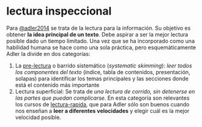 # lectura inspeccional

Para [@adler2014](@adler2014.md) se trata de la lectura para la información. Su objetivo es obtener **la idea principal de un texto**. Debe aspirar a ser la mejor lectura posible dado un tiempo limitado. Una vez que se ha incorporado como una habilidad humana se hace como una sola práctica, pero esquemáticamente Adler la divide en dos categorías:

1. La [pre-lectura](pre-lectura.md) o barrido sistemático (*systematic skimming*): *leer todos los componentes del texto* (índice, tabla de contenidos, presentación, solapas) para identificar los temas principales y las secciones donde está el contenido más importante
1. Lectura superficial: Se trata de *una lectura de corrido, sin detenerse en las partes que puedan complicarse.* En esta categoría son relevantes los cursos de [lectura-rapida](lectura-rapida.md), que para Adler sólo son buenos cuando nos enseñan a **leer a diferentes velocidades** y elegir cuál es la mejor velocidad posible.
